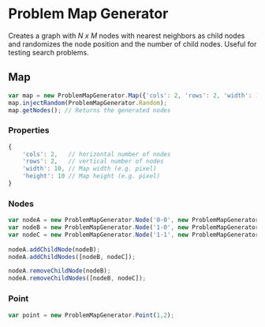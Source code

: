 # Problem Map Generator

Creates a graph with *N x M* nodes with nearest neighbors as child nodes and randomizes the node position and the number of child nodes. Useful for testing search problems. 

## Map
```javascript
var map = new ProblemMapGenerator.Map({'cols': 2, 'rows': 2, 'width': 10, 'height': 10});
map.injectRandom(ProblemMapGenerator.Random);
map.getNodes(); // Returns the generated nodes
```
### Properties
```javascript
{
    'cols': 2,   // horizontal number of nodes
    'rows': 2,   // vertical number of nodes
    'width': 10, // Map width (e.g. pixel)
    'height': 10 // Map height (e.g. pixel)
}
```
### Nodes
```javascript
var nodeA = new ProblemMapGenerator.Node('0-0', new ProblemMapGenerator.Point(0, 0), new ProblemMapGenerator.Point(0, 0));
var nodeB = new ProblemMapGenerator.Node('1-0', new ProblemMapGenerator.Point(1, 0), new ProblemMapGenerator.Point(10, 0));
var nodeC = new ProblemMapGenerator.Node('1-1', new ProblemMapGenerator.Point(1, 1), new ProblemMapGenerator.Point(10, 10));
    
nodeA.addChildNode(nodeB);
nodeA.addChildNodes([nodeB, nodeC]);

nodeA.removeChildNode(nodeB);
nodeA.removeChildNodes([nodeB, nodeC]);
```
### Point
```javascript
var point = new ProblemMapGenerator.Point(1,2);
```